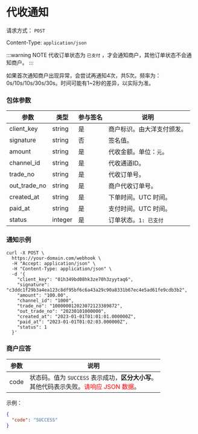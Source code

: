 # 代收通知

请求方式： `POST`

Content-Type: `application/json`

:::warning NOTE
代收订单状态为 `已支付` ，才会通知商户，其他订单状态不会通知商户。
:::

如果首次通知商户出现异常，会尝试再通知4次，共5次。频率为：0s/10s/10s/30s/30s。时间可能有1~2秒的差异，以实际为准。

### 包体参数 <Badge type="tip" text="Body" vertical="top" />

| 参数           | 类型      | 参与签名 | 说明            |
|--------------|---------|------|---------------|
| client_key   | string  | 是    | 商户标识。由大洋支付颁发。 |
| signature    | string  | 否    | 签名值。          |
| amount       | string  | 是    | 代收金额。单位：`元`。  |
| channel_id   | string  | 是    | 代收通道ID。       |
| trade_no     | string  | 是    | 代收订单号。        |
| out_trade_no | string  | 是    | 商户代收订单号。      |
| created_at   | string  | 是    | 下单时间。UTC 时间。  |
| paid_at      | string  | 是    | 支付时间。UTC 时间。  |
| status       | integer | 是    | 订单状态。`1: 已支付` |

### 通知示例

```shell{11,14}
curl -X POST \
  https://your-domain.com/webhook \
  -H "Accept: application/json" \
  -H "Content-Type: application/json" \
  -d '{
    "client_key": "01h349bd08hk3ze70h3zyytaq6",
    "signature": "c3ddc1f29b3a4ea123c8df95bf6c6a43a29c90a8331b67ec4e5ad61fe9cdb3b2",
    "amount": "100.00",
    "channel_id": "1000",
    "trade_no": "100000012023072123389872",
    "out_trade_no": "20230101000000",
    "created_at": "2023-01-01T01:01:01.000000Z",
    "paid_at": "2023-01-01T01:02:03.000000Z",
    "status": 1
  }'
```

### 商户应答

| 参数   | 说明                                                                                        |
|------|-------------------------------------------------------------------------------------------|
| code | 状态码。值为 `SUCCESS` 表示成功，**区分大小写**。<br>其他代码表示失败。<span style="color: red">请响应 JSON 数据</span>。 |

示例：

```json
{
  "code": "SUCCESS"
}
```
